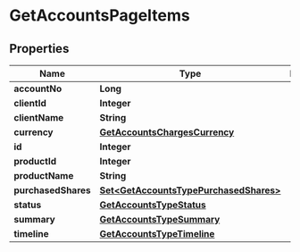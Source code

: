 

# GetAccountsPageItems


## Properties

| Name | Type | Description | Notes |
|------------ | ------------- | ------------- | -------------|
|**accountNo** | **Long** |  |  [optional] |
|**clientId** | **Integer** |  |  [optional] |
|**clientName** | **String** |  |  [optional] |
|**currency** | [**GetAccountsChargesCurrency**](GetAccountsChargesCurrency.md) |  |  [optional] |
|**id** | **Integer** |  |  [optional] |
|**productId** | **Integer** |  |  [optional] |
|**productName** | **String** |  |  [optional] |
|**purchasedShares** | [**Set&lt;GetAccountsTypePurchasedShares&gt;**](GetAccountsTypePurchasedShares.md) |  |  [optional] |
|**status** | [**GetAccountsTypeStatus**](GetAccountsTypeStatus.md) |  |  [optional] |
|**summary** | [**GetAccountsTypeSummary**](GetAccountsTypeSummary.md) |  |  [optional] |
|**timeline** | [**GetAccountsTypeTimeline**](GetAccountsTypeTimeline.md) |  |  [optional] |



